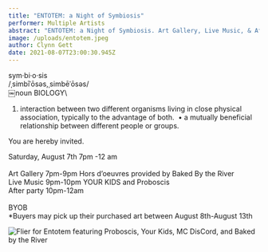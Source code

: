 ```yaml
---
title: "ENTOTEM: a Night of Symbiosis"
performer: Multiple Artists
abstract: "ENTOTEM: a Night of Symbiosis. Art Gallery, Live Music, & After Party"
image: /uploads/entotem.jpeg
author: Clynn Gett
date: 2021-08-07T23:00:30.945Z
---
```

sym·bi·o·sis\
/ˌsimbīˈōsəs,ˌsimbēˈōsəs/\
￼noun BIOLOGY\

1. interaction between two different organisms living in close physical association, typically to the advantage of both.  • a mutually beneficial relationship between different people or groups.

You are hereby invited.

Saturday, August 7th 7pm -12 am \
\
Art Gallery 7pm-9pm Hors d’oeuvres provided by Baked By the River\
Live Music 9pm-10pm YOUR KIDS and Proboscis\
After party 10pm-12am\
\
BYOB\
*Buyers may pick up their purchased art between August 8th-August 13th

![Flier for Entotem featuring Proboscis, Your Kids, MC DisCord, and Baked by the River](/uploads/entotem.jpeg "Flier for Entotem featuring Proboscis, Your Kids, MC DisCord, and Baked by the River")